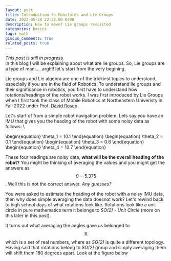 ```yaml
---
layout: post
title: Introduction to Manifolds and Lie Groups
date: 2023-05-29 22:32:00-0400
description: How to move? Lie groups revisited
categories: basics
tags: math
giscus_comments: true
related_posts: true
---
```

*This post is still in progress* \
In this blog I will be explaining about what are lie groups. So, Lie groups are a type of mani.... argh!! let's start from the very begining.


Lie groups and Lie algebra are one of the trickiest topics to understand, especially if you are in the field of Robotics. To understand lie groups and their significance in robotics, you first have to understand how rotations/headings of the robot works. I was first introduced by Lie Groups when I first took the class of Mobile Robotics at Northeastern Univeristy in Fall 2022 under Prof. <a href="https://david-m-rosen.github.io/" target="_blank">David Rosen</a>.


Let's start of from a simple robot navigation problem. Lets say you have an IMU that gives you the heading of the robot with some noisy data as follows: \

\begin{equation}
    \theta_1 = 10.1
\end{equation}
\begin{equation}
    \theta_2 = 0.1
\end{equation}
\begin{equation} 
    \theta_3 = 0.6
\end{equation}
\begin{equation}
    \theta_4 = 10.7
\end{equation}

These four readings are noisy data, **what will be the overall heading of the robot?** You might be thinking of averaging the values and you might get the answere as $$\theta = 5.375$$. Well this is not the correct answer. *Any guesses?*

You were asked to estimate the heading of the robot with a noisy IMU data, then why does simple averaging the data doesnot work? Let's rewind back to high school days of what rotations look like.
Rotations look like a unit circle in pure mathematics term it belongs to *SO(2) - Unit Circle* (more on this later in this post). 

It turns out what averaging the angles gave us belonged to $$\mathbb{R}$$ which is a set of real numbers, where as *SO(2)* is quite a different topology. Having said that rotations belong to *SO(2)* group and simply averaging them will shift them 180 degrees apart. Look at the figure below